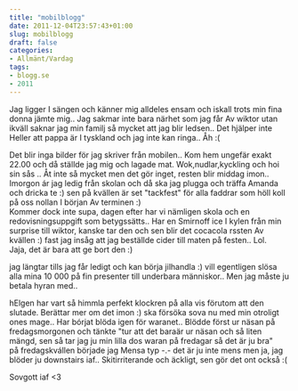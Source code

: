 ```yaml
---
title: "mobilblogg"
date: 2011-12-04T23:57:43+01:00
slug: mobilblogg
draft: false
categories:
- Allmänt/Vardag
tags:
- blogg.se
- 2011
---
```

Jag ligger I sängen och känner mig alldeles ensam och iskall trots min fina donna jämte mig.. Jag sakmar inte bara närhet som jag får Av wiktor utan ikväll saknar jag min familj så mycket att jag blir ledsen.. Det hjälper inte Heller att pappa är I tyskland och jag inte kan ringa.. Åh :(  
  
Det blir inga bilder för jag skriver från mobilen.. Kom hem ungefär exakt 22.00 och då ställde jag mig och lagade mat. Wok,nudlar,kyckling och hoi sin sås .. Åt inte så mycket men det gör inget, resten blir middag imon.. Imorgon ár jag ledig från skolan och då ska jag plugga och träffa Amanda och dricka te :) sen på kvällen är set "tackfest" för alla faddrar som höll koll på oss nollan I början Av terminen :)  
Kommer dock inte supa, dagen efter har vi nämligen skola och en redovisningsuppgift som betygssätts.. Har en Smirnoff ice I kylen från min surprise till wiktor, kanske tar den och sen blir det cocacola rssten Av kvällen :) fast jag insåg att jag beställde cider till maten på festen.. Lol. Jaja, det är bara att ge bort den :)  
  
jag längtar tills jag får ledigt och kan börja jilhandla :) vill egentligen slösa alla mina 10 000 på fin presenter till underbara människor.. Men jag måste ju betala hyran med..  
  
hElgen har vart så himmla perfekt klockren på alla vis förutom att den slutade. Berättar mer om det imon :) ska försöka sova nu med min otroligt ones mage.. Har bórjat blöda igen för waranet.. Blödde först ur näsan på fredagsmorgonen och tänkte "tur att det baraär ur näsan och så liten mängd, sen så tar jag ju min lilla dos waran på fredagar så det är ju bra"  
på fredagskvállen började jag Mensa typ -.- det är ju inte mens men ja, jag blöder ju downstairs iaf.. Skitirriterande och äckligt, sen gör det ont också :(  
  
Sovgott iaf <3